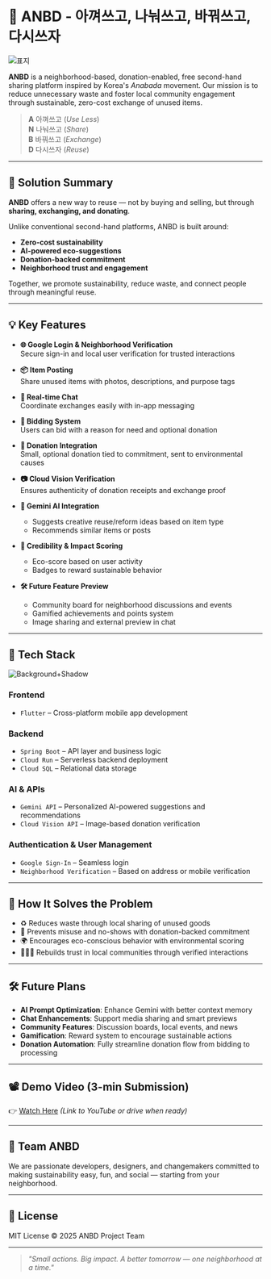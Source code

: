 # 🌱 ANBD - 아껴쓰고, 나눠쓰고, 바꿔쓰고, 다시쓰자
![표지](https://github.com/user-attachments/assets/9450e021-20e9-4b7b-8d7c-9071978b7a4e)

**ANBD** is a neighborhood-based, donation-enabled, free second-hand sharing platform inspired by Korea's *Anabada* movement. Our mission is to reduce unnecessary waste and foster local community engagement through sustainable, zero-cost exchange of unused items.

> **A** 아껴쓰고 (*Use Less*)  
> **N** 나눠쓰고 (*Share*)  
> **B** 바꿔쓰고 (*Exchange*)  
> **D** 다시쓰자 (*Reuse*)

---

## 🚀 Solution Summary

**ANBD** offers a new way to reuse — not by buying and selling, but through **sharing, exchanging, and donating**.

Unlike conventional second-hand platforms, ANBD is built around:
- **Zero-cost sustainability**
- **AI-powered eco-suggestions**
- **Donation-backed commitment**
- **Neighborhood trust and engagement**

Together, we promote sustainability, reduce waste, and connect people through meaningful reuse.

---

## 💡 Key Features

- **🌐 Google Login & Neighborhood Verification**  
  Secure sign-in and local user verification for trusted interactions

- **📦 Item Posting**  
  Share unused items with photos, descriptions, and purpose tags

- **💬 Real-time Chat**  
  Coordinate exchanges easily with in-app messaging

- **🤝 Bidding System**  
  Users can bid with a reason for need and optional donation

- **💚 Donation Integration**  
  Small, optional donation tied to commitment, sent to environmental causes

- **📷 Cloud Vision Verification**  
  Ensures authenticity of donation receipts and exchange proof

- **🤖 Gemini AI Integration**  
  - Suggests creative reuse/reform ideas based on item type  
  - Recommends similar items or posts

- **🏅 Credibility & Impact Scoring**  
  - Eco-score based on user activity  
  - Badges to reward sustainable behavior

- **🛠️ Future Feature Preview**  
  - Community board for neighborhood discussions and events  
  - Gamified achievements and points system  
  - Image sharing and external preview in chat

---

## 🧩 Tech Stack
![Background+Shadow](https://github.com/user-attachments/assets/fc9bb1c0-e43e-4a9a-b344-5081b9327679)  

### **Frontend**
- `Flutter` – Cross-platform mobile app development

### **Backend**
- `Spring Boot` – API layer and business logic
- `Cloud Run` – Serverless backend deployment
- `Cloud SQL` – Relational data storage

### **AI & APIs**
- `Gemini API` – Personalized AI-powered suggestions and recommendations
- `Cloud Vision API` – Image-based donation verification

### **Authentication & User Management**
- `Google Sign-In` – Seamless login
- `Neighborhood Verification` – Based on address or mobile verification

---

## 🎯 How It Solves the Problem

- ♻️ Reduces waste through local sharing of unused goods  
- 💸 Prevents misuse and no-shows with donation-backed commitment  
- 🌍 Encourages eco-conscious behavior with environmental scoring  
- 🧑‍🤝‍🧑 Rebuilds trust in local communities through verified interactions  

---

## 🛠️ Future Plans

- **AI Prompt Optimization**: Enhance Gemini with better context memory  
- **Chat Enhancements**: Support media sharing and smart previews  
- **Community Features**: Discussion boards, local events, and news  
- **Gamification**: Reward system to encourage sustainable actions  
- **Donation Automation**: Fully streamline donation flow from bidding to processing

---

## 📽 Demo Video (3-min Submission)

👉 [Watch Here](#) *(Link to YouTube or drive when ready)*

---

## 🙌 Team ANBD

We are passionate developers, designers, and changemakers committed to making sustainability easy, fun, and social — starting from your neighborhood.

---

## 📃 License

MIT License © 2025 ANBD Project Team

---

> *"Small actions. Big impact. A better tomorrow — one neighborhood at a time."*
